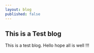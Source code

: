 ```yaml
---
layout: blog
published: false
---
```

## This is a Test blog
This is a test blog. Hello hope all is well !!!
